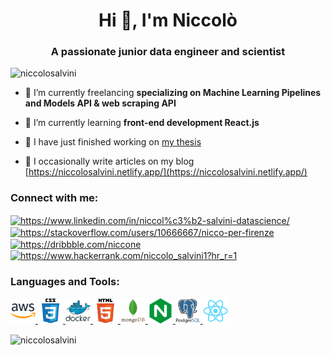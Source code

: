 <h1 align="center">Hi 👋, I'm Niccolò</h1>
<h3 align="center">A passionate junior data engineer and scientist</h3>

<p align="left"> <img src="https://komarev.com/ghpvc/?username=niccolosalvini&label=Profile%20views&color=0e75b6&style=flat" alt="niccolosalvini" /> </p>

- 🔭 I’m currently freelancing **specializing on Machine Learning Pipelines and Models API & web scraping API**

- 🌱 I’m currently learning **front-end development  React.js**

- 👯 I have just finished working on [my thesis](https://niccolosalvini.github.io/thesis/)

- 📝 I occasionally write articles on my blog [https://niccolosalvini.netlify.app/](https://niccolosalvini.netlify.app/)

<h3 align="left">Connect with me:</h3>
<p align="left">
<a href="https://linkedin.com/in/https://www.linkedin.com/in/niccol%c3%b2-salvini-datascience/" target="blank"><img align="center" src="https://cdn.jsdelivr.net/npm/simple-icons@3.0.1/icons/linkedin.svg" alt="https://www.linkedin.com/in/niccol%c3%b2-salvini-datascience/" height="30" width="40" /></a>
<a href="https://stackoverflow.com/users/https://stackoverflow.com/users/10666667/nicco-per-firenze" target="blank"><img align="center" src="https://cdn.jsdelivr.net/npm/simple-icons@3.0.1/icons/stackoverflow.svg" alt="https://stackoverflow.com/users/10666667/nicco-per-firenze" height="30" width="40" /></a>
<a href="https://dribbble.com/https://dribbble.com/niccone" target="blank"><img align="center" src="https://cdn.jsdelivr.net/npm/simple-icons@3.0.1/icons/dribbble.svg" alt="https://dribbble.com/niccone" height="30" width="40" /></a>
<a href="https://www.hackerrank.com/https://www.hackerrank.com/niccolo_salvini1?hr_r=1" target="blank"><img align="center" src="https://cdn.jsdelivr.net/npm/simple-icons@3.0.1/icons/hackerrank.svg" alt="https://www.hackerrank.com/niccolo_salvini1?hr_r=1" height="30" width="40" /></a>
</p>

<h3 align="left">Languages and Tools:</h3>
<p align="left"> <a href="https://aws.amazon.com" target="_blank"> <img src="https://raw.githubusercontent.com/devicons/devicon/master/icons/amazonwebservices/amazonwebservices-original-wordmark.svg" alt="aws" width="40" height="40"/> </a> <a href="https://www.w3schools.com/css/" target="_blank"> <img src="https://raw.githubusercontent.com/devicons/devicon/master/icons/css3/css3-original-wordmark.svg" alt="css3" width="40" height="40"/> </a> <a href="https://www.docker.com/" target="_blank"> <img src="https://raw.githubusercontent.com/devicons/devicon/master/icons/docker/docker-original-wordmark.svg" alt="docker" width="40" height="40"/> </a> <a href="https://www.w3.org/html/" target="_blank"> <img src="https://raw.githubusercontent.com/devicons/devicon/master/icons/html5/html5-original-wordmark.svg" alt="html5" width="40" height="40"/> </a> <a href="https://www.mongodb.com/" target="_blank"> <img src="https://raw.githubusercontent.com/devicons/devicon/master/icons/mongodb/mongodb-original-wordmark.svg" alt="mongodb" width="40" height="40"/> </a> <a href="https://www.nginx.com" target="_blank"> <img src="https://raw.githubusercontent.com/devicons/devicon/master/icons/nginx/nginx-original.svg" alt="nginx" width="40" height="40"/> </a> <a href="https://www.postgresql.org" target="_blank"> <img src="https://raw.githubusercontent.com/devicons/devicon/master/icons/postgresql/postgresql-original-wordmark.svg" alt="postgresql" width="40" height="40"/> </a> 
<a href="https://it.reactjs.org/" target="_blank"> <img src="https://raw.githubusercontent.com/devicons/devicon/master/icons/react/react-original.svg" alt="react.js" width="40" height="40"/> </a> </p>

<p><img align="center" src="https://github-readme-stats.vercel.app/api/top-langs?username=niccolosalvini&show_icons=true&locale=en&layout=compact" alt="niccolosalvini" /></p>
